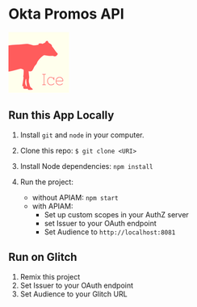 # Okta Promos API

![Ice Icon](img/IceIcon_120px.png)

## Run this App Locally

1. Install `git` and `node` in your computer.
2. Clone this repo:
   `$ git clone <URI>`

3. Install Node dependencies:
   `npm install`

4. Run the project:
   - without APIAM: `npm start`
   - with APIAM:
     - Set up custom scopes in your AuthZ server
     - set Issuer to your OAuth endpoint
     - Set Audience to `http://localhost:8081`

## Run on Glitch

1. Remix this project
2. Set Issuer to your OAuth endpoint
3. Set Audience to your Glitch URL

